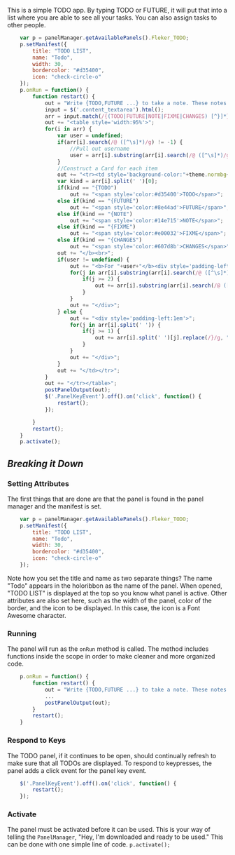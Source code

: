 This is a simple TODO app. By typing TODO or FUTURE, it will put that into a list where you are able to see all your tasks. You can also assign tasks to other people.

```Javascript
    var p = panelManager.getAvailablePanels().Fleker_TODO;
    p.setManifest({
        title: "TODO LIST",
        name: "Todo",
        width: 30,
        bordercolor: "#d35400",
        icon: "check-circle-o"
    });
    p.onRun = function() {
        function restart() {
            out = "Write {TODO,FUTURE ...} to take a note. These notes will be collected here. You can also @ someone to designate a role.<br><br>";
            input = $('.content_textarea').html();
            arr = input.match(/{(TODO|FUTURE|NOTE|FIXME|CHANGES) [^}]*}/g);
            out += "<table style='width:95%'>";
            for(i in arr) {
                var user = undefined;
                if(arr[i].search(/@ ([^\s]*)/g) != -1) {
                    //Pull out username
                    user = arr[i].substring(arr[i].search(/@ ([^\s]*)/g)).split(' ')[1];
                }
                //Construct a Card for each item
                out += "<tr><td style='background-color:"+theme.normbg+";padding-bottom: 15px;padding-left: 15px;padding-top: 6px;'><b>";
                var kind = arr[i].split(' ')[0];
                if(kind == "{TODO")
                    out += "<span style='color:#d35400'>TODO</span>";
                else if(kind == "{FUTURE")
                    out += "<span style='color:#8e44ad'>FUTURE</span>";
                else if(kind == "{NOTE")
                    out += "<span style='color:#14e715'>NOTE</span>";
                else if(kind == "{FIXME")
                    out += "<span style='color:#e00032'>FIXME</span>";
                else if(kind == "{CHANGES")
                    out += "<span style='color:#607d8b'>CHANGES</span>";
                out += "</b><br>";
                if(user != undefined) {
                    out += "<b>For "+user+"</b><div style='padding-left:1em'>";
                    for(j in arr[i].substring(arr[i].search(/@ ([^\s]*)/g)).split(' ')) {
                        if(j >= 2) {
                            out += arr[i].substring(arr[i].search(/@ ([^\s]*)/g)).split(' ')[j].replace(/}/g, "")+" ";
                        }
                    }
                    out += "</div>";
                } else {
                    out += "<div style='padding-left:1em'>";
                    for(j in arr[i].split(' ')) {
                        if(j >= 1) {
                            out += arr[i].split(' ')[j].replace(/}/g, "")+" ";
                        }
                    }
                    out += "</div>";
                }
                out += "</td></tr>";
            }
            out += "</tr></table>";
            postPanelOutput(out);
            $('.PanelKeyEvent').off().on('click', function() {
                restart();
            });

        }   
        restart();
    }
    p.activate();
```

## *Breaking it Down*

### Setting Attributes
The first things that are done are that the panel is found in the panel manager and the manifest is set.
```Javascript
    var p = panelManager.getAvailablePanels().Fleker_TODO;
    p.setManifest({
        title: "TODO LIST",
        name: "Todo",
        width: 30,
        bordercolor: "#d35400",
        icon: "check-circle-o"
    });
```

Note how you set the title and name as two separate things? The name "Todo" appears in the holoribbon as the name of the panel. When opened, "TODO LIST" is displayed at the top so you know what panel is active. Other attributes are also set here, such as the width of the panel, color of the border, and the icon to be displayed. In this case, the icon is a Font Awesome character. 

### Running
The panel will run as the `onRun` method is called. The method includes functions inside the scope in order to make cleaner and more organized code.
```Javascript
    p.onRun = function() {
        function restart() {
            out = "Write {TODO,FUTURE ...} to take a note. These notes will be collected here. You can also @ someone to designate a role.<br><br>";
            ...
            postPanelOutput(out);
        }
        restart();
    }
```

### Respond to Keys
The TODO panel, if it continues to be open, should continually refresh to make sure that all TODOs are displayed. To respond to keypresses, the panel adds a click event for the panel key event.

```Javascript
    $('.PanelKeyEvent').off().on('click', function() {
        restart();
    });
```

### Activate
The panel must be activated before it can be used. This is your way of telling the `PanelManager`, "Hey, I'm downloaded and ready to be used." This can be done with one simple line of code.
`p.activate();`